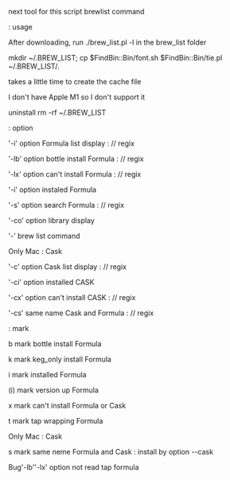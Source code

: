 next tool for this script brewlist command

: usage

After downloading, run ./brew_list.pl -l in the brew_list folder

mkdir ~/.BREW_LIST; cp $FindBin::Bin/font.sh $FindBin::Bin/tie.pl ~/.BREW_LIST/.

takes a little time to create the cache file

I don't have Apple M1 so I don't support it

uninstall rm -rf ~/.BREW_LIST

: option

'-i'  option Formula list display   : // regix

'-lb' option bottle install Formula : // regix

'-lx' option can't install Formula  : // regix

'-i'  option instaled Formula

'-s'  option search Formula         : // regix

'-co' option library display

'-'   brew list command

Only Mac : Cask

'-c'  option Cask list display      : // regix

'-ci' option installed CASK

'-cx' option can't install CASK     : // regix

'-cs' same name Cask and Formula    : // regix

: mark

b mark bottle install Formula

k mark keg_only install Formula

i mark installed Formula

(i) mark version up Formula

x mark can't install Formula or Cask

t mark tap wrapping Formula

Only Mac : Cask

s mark same neme Formula and Cask : install by option --cask

Bug'-lb''-lx' option not read tap formula
